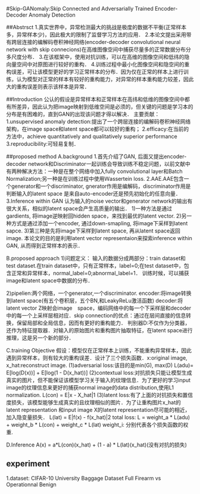 #Skip-GANomaly:Skip Connected and Adversarially Trained Encoder-Decoder Anomaly Detection

##Abstrsct
	1.真实世界中，异常检测最大的挑战是极度的数据不平衡(正常样本多，异常样本少)，因此极大的限制了监督学习方法的应用．
	2.本论文提出采用带有跨层连接的编解码卷积神经网络(encoder-decoder convolutional neural network with skip connecions)在高维图像空间中捕获尽量多的正常数据分布分多尺度分布．
	3.在该框架中，使用对抗训练，可以在高维的图像空间和低纬的隐向量空间中对原图进行较好的重构．
	4.训练过程中最小化图像空间和隐空间的重构误差，可让该模型更好的学习正常样本的分布．因为仅在正常的样本上进行训练，认为模型对正常的样本有较好的重构能力，对异常的样本重构能力较差，因此大的重构误差则表示该样本是异常．

##Introduction
 	公认的假设是异常样本和正常样本在高纬和低维的图像空间中都有所差异，因此认为把image映射到低维空间是必须的，但关键的问题是学习本的分布是有困难的，直到GAN的出现该问题才得以解决．
	主要贡献：
	1.unsupervised anomaly detection:提出了一个跨层连接的编解码卷积神经网络架构，在image space和latent space都可以较好的重构；
	2.efficacy:在当前的方法中，achieve quantitatively and qualitatively superior performance
	3.reproducibility:可轻易复制．

##proposed method
A.background
	1.首先介绍了GAN, 后面又提出encoder-decoder network和Discriminator一起训练会导致训练不稳定问题，以前文献中有两种解决方法：一种是在整个网络中加入fully convolutional layer和Batch Normalization;另一种是在训练过程中使用Ｗassertein loss.
	2.AAE.AAE包含一个generator和一个discriminator, gnerator作用是编解码，discriminator作用是判断输入的latent space 是来自auto-encoder还是预先初始化的任意向量．
	3.Inference within GAN
	认为输入的noise vector和generator network的输出有很大关系，相似的latent space会产生高质量的输出．
1)一种方法是通过gardients, 将image逆映射回hidden space，来找到最优的latent vector.
2)另一种方式是通过添加一个encoder, 通过down-smapling, 将image下采样到latent sapce.
3)第三种是先将image下采样到latent space, 再从latent space返回image.
本论文的目的是利用latent vector representaion来探索inference within GAN, 从而得到正常样本的表示．

B.proposed approach
1)问题定义：
	输入的数据分成两部分：train dataset和test dataset.在train dataset中，只有正常样本，label=0;在test dataset中，包含正常和异常样本，normal_label=0;abnormal_label=1．
	训练时候，可以捕获image和latent space中数据的分布．

2)pipelien:两个网络，一个generator,一个discriminator.
	encoder:将image转换到latent space(有五个卷积层，五个BN,和LeakyReLu激活函数)
	decoder:将latent vector Z映射会image　space，编码网络中的每一个下采样层和decoder中的每一个上采样层相对应．skip connection的优点：通过在层间直接的信息转换，保留局部和全局信息，因而有更好的重构能力．
	判别器D:不仅作为分类器，还作为特征提取器．对输入的原始图片和重构图片抽取特征，在latent space进行推理，这是另一个新的部分．

C.training Objective
	假设：模型仅在正常样本上训练，不能重构异常样本，因此遇到异常样本，则有较大的重构误差．设计了三个损失函数．x:original image, x_hat:reconstruct image.
	(1)adversarial loss:该目的是min(G), max(D)
		L(adu)= E[log(D(x))] + E[log(1 - D(x_hat))]
 	(2)contextual loss:对抗损失只能让模型生成真实的图片，但不能保证该模型学习关于输入的纹理信息．为了更好的学习input image的纹理信息来更好的捕获normal image的data distribution,使用L1 normalization.
		L(con) = E|x - X_hat|1
	(3)latent loss:有了上面的对抗损失和置信度损失，该模型能够生成真实的且纹理相似的图片．为了让重构图片x_hat的latent representation 和input image X的latent representation尽可能的相近，加入隐变量损失．
		L(lat) = E|f(x) - f(x_hat)|2
	total loss: L = weight_a * L(adu) + weight_b * L(con) + weight_c * L(lat)
	weight_i: 分别代表各个损失函数的权重.

D.Inference
	A(x) = a*L(con)(x_hat) + (1 - a) * L(lat)(x_hat)(没有对抗的损失)

## experiment
1.dataset:
	CIFAR-10
	University Baggage Dataset
	Full Firearm vs Operationnal Benign


	
	
	
	
	


























	



